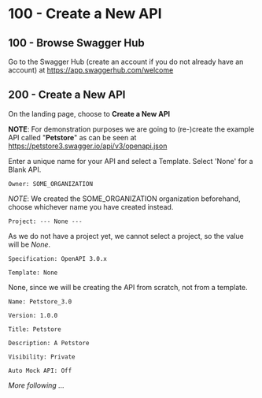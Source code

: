 # 100 - Create a New API

## 100 - Browse Swagger Hub

Go to the Swagger Hub (create an account if you do not already have an account) at https://app.swaggerhub.com/welcome

## 200 - Create a New API

On the landing page, choose to **Create a New API**

**NOTE**: For demonstration purposes we are going to (re-)create the example API called "**Petstore**" as can be seen at https://petstore3.swagger.io/api/v3/openapi.json

Enter a unique name for your API and select a Template. Select 'None' for a Blank API.

```
Owner: SOME_ORGANIZATION
```

*NOTE*: We created the SOME_ORGANIZATION organization beforehand, choose whichever name you have created instead.

```
Project: --- None ---
```

As we do not have a project yet, we cannot select a project, so the value will be *None*.

```
Specification: OpenAPI 3.0.x
```

```
Template: None
```

None, since we will be creating the API from scratch, not from a template.

```
Name: Petstore_3.0
```

```
Version: 1.0.0
```

```
Title: Petstore
```

```
Description: A Petstore
```

```
Visibility: Private
```

```
Auto Mock API: Off
```









*More following ...*
